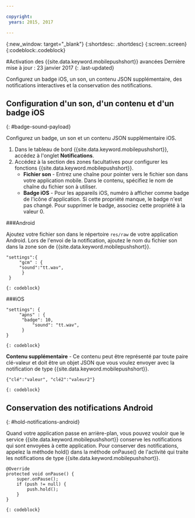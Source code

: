 ```yaml
---

copyright:
 years: 2015, 2017

---
```


{:new_window: target="_blank"}
{:shortdesc: .shortdesc}
{:screen:.screen}
{:codeblock:.codeblock}

#Activation des {{site.data.keyword.mobilepushshort}} avancées
Dernière mise à jour : 23 janvier 2017
{: .last-updated}

Configurez un badge iOS, un son, un contenu JSON supplémentaire, des notifications interactives et la conservation des notifications.

## Configuration d'un son, d'un contenu et d'un badge iOS
{: #badge-sound-payload}

Configurez un badge, un son et un contenu JSON supplémentaire iOS.

1. Dans le tableau de bord {{site.data.keyword.mobilepushshort}}, accédez à l'onglet **Notifications**.
2. Accédez à la section des zones facultatives pour configurer les fonctions {{site.data.keyword.mobilepushshort}}. 
	- **Fichier son** - Entrez une chaîne pour pointer vers le fichier son dans votre application mobile. Dans le contenu, spécifiez le nom de chaîne du fichier son à utiliser.
	- **Badge iOS** - Pour les appareils iOS, numéro à afficher comme badge de l'icône d'application. Si cette propriété manque, le badge n'est pas changé. Pour supprimer le badge, associez cette propriété à la valeur 0.
	
###Android

Ajoutez votre fichier son dans le répertoire `res/raw` de votre application Android. Lors de l'envoi de la notification, ajoutez le nom du fichier son dans la zone son de {{site.data.keyword.mobilepushshort}}.

```
"settings":{
     "gcm" : {
     "sound":"tt.wav",
	  }
 }  
```
    {: codeblock}	
	
###iOS

```
"settings": {
     "apns" : {
      "badge": 10,
	      "sound": "tt.wav",
	  }
}
``` 
	{: codeblock}
		
**Contenu supplémentaire** - Ce contenu peut être représenté par toute paire clé-valeur et doit être un objet JSON que vous voulez envoyer avec la notification de type {{site.data.keyword.mobilepushshort}}.

```
{"clé":"valeur", "clé2":"valeur2"}
```
	{: codeblock}

## Conservation des notifications Android 
{: #hold-notifications-android}

Quand votre application passe en arrière-plan, vous pouvez vouloir que le service {{site.data.keyword.mobilepushshort}} conserve les notifications qui sont envoyées à cette application. Pour conserver des notifications, appelez la méthode hold() dans la méthode onPause() de l'activité qui traite les
notifications de type {{site.data.keyword.mobilepushshort}}.

```
@Override
protected void onPause() {
    super.onPause();
    if (push != null) {
        push.hold();
    }
} 
```
	{: codeblock}

    
